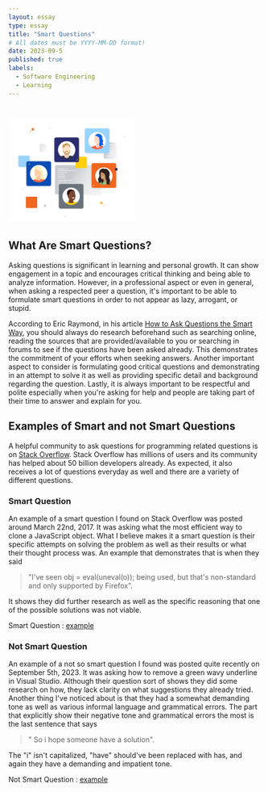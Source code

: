 ```yaml
---
layout: essay
type: essay
title: "Smart Questions"
# All dates must be YYYY-MM-DD format!
date: 2023-09-5
published: true
labels:
  - Software Engineering
  - Learning
---
```


# <img width="50%" class="rounded float-start pe-4" src="../img/StackOverflow.png">
## What Are Smart Questions?
Asking questions is significant in learning and personal growth. It can show engagement in a topic and encourages critical thinking and being able to analyze information. However, in a professional aspect or even in general, when asking a respected peer a question, it's important to be able to formulate smart questions in order to not appear as lazy, arrogant, or stupid. 

According to Eric Raymond, in his article <a href ="http://www.catb.org/esr/faqs/smart-questions.html">How to Ask Questions the Smart Way</a>, you should always do research beforehand such as searching online, reading the sources that are provided/available to you or searching in forums to see if the questions have been asked already. This demonstrates the commitment of your efforts when seeking answers. Another important aspect to consider is formulating good critical questions and demonstrating in an attempt to solve it as well as providing specific detail and background regarding the question. Lastly, it is always important to be respectful and polite especially when you're asking for help and people are taking part of their time to answer and explain for you.

## Examples of Smart and not Smart Questions
A helpful community to ask questions for programming related questions is on <a href="https://stackoverflow.co/">Stack Overflow</a>. Stack Overflow has millions of users and its community has helped about 50 billion developers already. As expected, it also receives a lot of questions everyday as well and there are a variety of different questions. 

### Smart Question
An example of a smart question I found on Stack Overflow was posted around March 22nd, 2017. It was asking what the most efficient way to clone a JavaScript object. What I believe makes it a smart question is their specific attempts on solving the problem as well as their results or what their thought process was. An example that demonstrates that is when they said 
> "I've seen obj = eval(uneval(o)); being used, but that's non-standard and only supported by Firefox".
> 
It shows they did further research as well as the specific reasoning that one of the possible solutions was not viable.

Smart Question : <a href="https://stackoverflow.com/questions/122102/what-is-the-most-efficient-way-to-deep-clone-an-object-in-javascript">example</a>

### Not Smart Question
An example of a not so smart question I found was posted quite recently on September 5th, 2023. It was asking how to remove a green wavy underline in Visual Studio. Although their question sort of shows they did some research on how, they lack clarity on what suggestions they already tried. Another thing I've noticed about is that they had a somewhat demanding tone as well as various informal language and grammatical errors. The part that explicitly show their negative tone and grammatical errors the most is the last sentence that says 
> " So i hope someone have a solution". 
>
The "i" isn't capitalized, "have" should've been replaced with has, and again they have a demanding and impatient tone. 

Not Smart Question : <a href="https://stackoverflow.com/questions/77052960/visual-studio-2022-how-to-remove-wavy-underlines">example</a>
